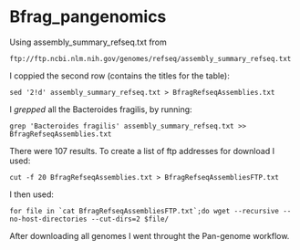 # Bfrag_pangenomics
Using assembly_summary_refseq.txt from

  `ftp://ftp.ncbi.nlm.nih.gov/genomes/refseq/assembly_summary_refseq.txt`

I coppied the second row (contains the titles for the table):

  `sed '2!d' assembly_summary_refseq.txt > BfragRefseqAssemblies.txt`
  
I _grepped_ all the Bacteroides fragilis, by running:

  `grep 'Bacteroides fragilis' assembly_summary_refseq.txt >> BfragRefseqAssemblies.txt`
  
There were 107 results. To create a list of ftp addresses for download I used:

  `cut -f 20 BfragRefseqAssemblies.txt > BfragRefseqAssembliesFTP.txt`
  
I then used:

  ``for file in `cat BfragRefseqAssembliesFTP.txt`;do wget --recursive --no-host-directories --cut-dirs=2 $file/``
  
After downloading all genomes I went throught the Pan-genome workflow.
